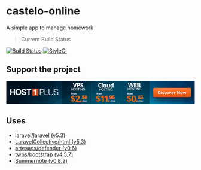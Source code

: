 # castelo-online
A simple app to manage homework

> Current Build Status

[![Build Status](https://travis-ci.org/JaoNoctus/castelo-online.svg)](https://travis-ci.org/JaoNoctus/castelo-online)
[![StyleCI](https://styleci.io/repos/54727103/shield)](https://styleci.io/repos/54727103)

## Support the project
[![Support the project](host1plus.gif)](https://affiliates.host1plus.com/ref/jaonoctus/a3ee1c84.html)

## Uses
- [laravel/laravel (v5.3)](https://github.com/laravel/laravel)
- [LaravelCollective/html (v5.3)](https://github.com/LaravelCollective/html)
- [artesaos/defender (v0.6)](https://github.com/artesaos/defender)
- [twbs/bootstrap (v4.5.7)](https://github.com/twbs/bootstrap)
- [Summernote (v0.8.2)](https://github.com/summernote/summernote)
